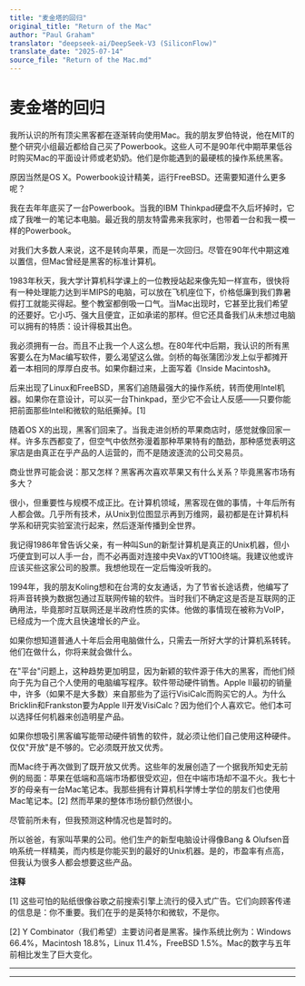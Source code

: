 ```yaml
---
title: "麦金塔的回归"
original_title: "Return of the Mac"
author: "Paul Graham"
translator: "deepseek-ai/DeepSeek-V3 (SiliconFlow)"
translate_date: "2025-07-14"
source_file: "Return of the Mac.md"
---
```


# 麦金塔的回归

我所认识的所有顶尖黑客都在逐渐转向使用Mac。我的朋友罗伯特说，他在MIT的整个研究小组最近都给自己买了Powerbook。这些人可不是90年代中期苹果低谷时购买Mac的平面设计师或老奶奶。他们是你能遇到的最硬核的操作系统黑客。

原因当然是OS X。Powerbook设计精美，运行FreeBSD。还需要知道什么更多呢？

我在去年年底买了一台Powerbook。当我的IBM Thinkpad硬盘不久后坏掉时，它成了我唯一的笔记本电脑。最近我的朋友特雷弗来我家时，也带着一台和我一模一样的Powerbook。

对我们大多数人来说，这不是转向苹果，而是一次回归。尽管在90年代中期这难以置信，但Mac曾经是黑客的标准计算机。

1983年秋天，我大学计算机科学课上的一位教授站起来像先知一样宣布，很快将有一种处理能力达到半MIPS的电脑，可以放在飞机座位下，价格低廉到我们靠暑假打工就能买得起。整个教室都倒吸一口气。当Mac出现时，它甚至比我们希望的还要好。它小巧、强大且便宜，正如承诺的那样。但它还具备我们从未想过电脑可以拥有的特质：设计得极其出色。

我必须拥有一台。而且不止我一个人这么想。在80年代中后期，我认识的所有黑客要么在为Mac编写软件，要么渴望这么做。剑桥的每张蒲团沙发上似乎都摊开着一本相同的厚厚白皮书。如果你翻过来，上面写着《Inside Macintosh》。

后来出现了Linux和FreeBSD，黑客们追随最强大的操作系统，转而使用Intel机器。如果你在意设计，可以买一台Thinkpad，至少它不会让人反感——只要你能把前面那些Intel和微软的贴纸撕掉。[1]

随着OS X的出现，黑客们回来了。当我走进剑桥的苹果商店时，感觉就像回家一样。许多东西都变了，但空气中依然弥漫着那种苹果特有的酷劲，那种感觉表明这家店是由真正在乎产品的人运营的，而不是随波逐流的公司交易员。

商业世界可能会说：那又怎样？黑客再次喜欢苹果又有什么关系？毕竟黑客市场有多大？

很小，但重要性与规模不成正比。在计算机领域，黑客现在做的事情，十年后所有人都会做。几乎所有技术，从Unix到位图显示再到万维网，最初都是在计算机科学系和研究实验室流行起来，然后逐渐传播到全世界。

我记得1986年曾告诉父亲，有一种叫Sun的新型计算机是真正的Unix机器，但小巧便宜到可以人手一台，而不必再面对连接中央Vax的VT100终端。我建议他或许应该买些这家公司的股票。我想他现在一定后悔没听我的。

1994年，我的朋友Koling想和在台湾的女友通话，为了节省长途话费，他编写了将声音转换为数据包通过互联网传输的软件。当时我们不确定这是否是互联网的正确用法，毕竟那时互联网还是半政府性质的实体。他做的事情现在被称为VoIP，已经成为一个庞大且快速增长的产业。

如果你想知道普通人十年后会用电脑做什么，只需去一所好大学的计算机系转转。他们在做什么，你将来就会做什么。

在"平台"问题上，这种趋势更加明显，因为新颖的软件源于伟大的黑客，而他们倾向于先为自己个人使用的电脑编写程序。软件带动硬件销售。Apple II最初的销量中，许多（如果不是大多数）来自那些为了运行VisiCalc而购买它的人。为什么Bricklin和Frankston要为Apple II开发VisiCalc？因为他们个人喜欢它。他们本可以选择任何机器来创造明星产品。

如果你想吸引黑客编写能带动硬件销售的软件，就必须让他们自己使用这种硬件。仅仅"开放"是不够的。它必须既开放又优秀。

而Mac终于再次做到了既开放又优秀。这些年的发展创造了一个据我所知史无前例的局面：苹果在低端和高端市场都很受欢迎，但在中端市场却不温不火。我七十岁的母亲有一台Mac笔记本。我那些拥有计算机科学博士学位的朋友们也使用Mac笔记本。[2] 然而苹果的整体市场份额仍然很小。

尽管前所未有，但我预测这种情况也是暂时的。

所以爸爸，有家叫苹果的公司。他们生产的新型电脑设计得像Bang & Olufsen音响系统一样精美，而内核是你能买到的最好的Unix机器。是的，市盈率有点高，但我认为很多人都会想要这些产品。

**注释**

[1] 这些可怕的贴纸很像谷歌之前搜索引擎上流行的侵入式广告。它们向顾客传递的信息是：你不重要。我们在乎的是英特尔和微软，不是你。

[2] Y Combinator（我们希望）主要访问者是黑客。操作系统比例为：Windows 66.4%，Macintosh 18.8%，Linux 11.4%，FreeBSD 1.5%。Mac的数字与五年前相比发生了巨大变化。

***  
  
---